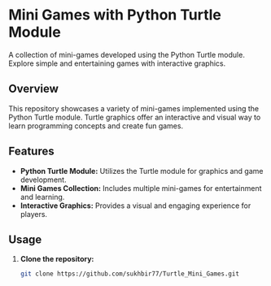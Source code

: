 # Mini Games with Python Turtle Module

A collection of mini-games developed using the Python Turtle module. Explore simple and entertaining games with interactive graphics.

## Overview

This repository showcases a variety of mini-games implemented using the Python Turtle module. Turtle graphics offer an interactive and visual way to learn programming concepts and create fun games.

## Features

- **Python Turtle Module:** Utilizes the Turtle module for graphics and game development.
- **Mini Games Collection:** Includes multiple mini-games for entertainment and learning.
- **Interactive Graphics:** Provides a visual and engaging experience for players.

## Usage

1. **Clone the repository:**
   ```bash
   git clone https://github.com/sukhbir77/Turtle_Mini_Games.git
